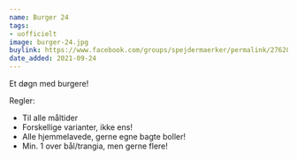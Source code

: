 ```yaml
---
name: Burger 24
tags:
- uofficielt
image: burger-24.jpg
buylink: https://www.facebook.com/groups/spejdermaerker/permalink/2762884600610238/
date_added: 2021-09-24
---
```

Et døgn med burgere!

Regler: 
- Til alle måltider
- Forskellige varianter, ikke ens! 
- Alle hjemmelavede, gerne egne bagte boller! 
- Min. 1 over bål/trangia, men gerne flere! 
